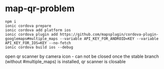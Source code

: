 # map-qr-problem

```
npm i
ionic cordova prepare
ionic cordova add platform ios
ionic cordova plugin add https://github.com/mapsplugin/cordova-plugin-googlemaps#multiple_maps --variable API_KEY_FOR_ANDROID=KEY --variable API_KEY_FOR_IOS=KEY --no-fetch
ionic cordova build ios --debug
```

open qr scanner by camera icon - can not be closed
once the stable branch (without #multiple_maps) is installed, qr scanner is closable
